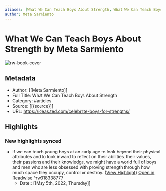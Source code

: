 ```yaml
---
aliases: [What We Can Teach Boys About Strength, What We Can Teach Boys About Strength]
author: Meta Sarmiento
---
```

# What We Can Teach Boys About Strength by Meta Sarmiento

![rw-book-cover](https://ideas.ted.com/wp-content/uploads/sites/3/2019/03/featured_art_celebrate_boys_jenice-kim.jpg)

## Metadata
- Author: [[Meta Sarmiento]]
- Full Title: What We Can Teach Boys About Strength
- Category: #articles
- Source: [[{source}]]
- URL: https://ideas.ted.com/celebrate-boys-for-strengths/

## Highlights
### New highlights synced
- If we can teach young boys at an early age to look beyond their physical attributes and to look inward to reflect on their abilities, their values, their passions and their knowledge, we might have a world full of boys and men who are less obsessed with proving strength through how much space they occupy, control or destroy. ([View Highlight](https://read.readwise.io/read/01g2a2ke26hkctntndr3mnp39f)) [Open in Readwise](https://readwise.io/open/318338777) ^rw318338777
    - Date:: [[May 5th, 2022, Thursday]]
